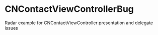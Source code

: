 # CNContactViewControllerBug
Radar example for CNContactViewController presentation and delegate issues
